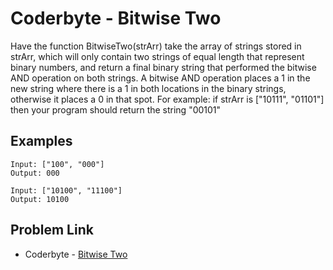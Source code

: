 # Coderbyte - Bitwise Two

Have the function BitwiseTwo(strArr) take the array of strings stored in strArr, which will only contain two strings of equal length that represent binary numbers, and return a final binary string that performed the bitwise AND operation on both strings. A bitwise AND operation places a 1 in the new string where there is a 1 in both locations in the binary strings, otherwise it places a 0 in that spot. For example: if strArr is ["10111", "01101"] then your program should return the string "00101"

## Examples

```
Input: ["100", "000"]
Output: 000
```

```
Input: ["10100", "11100"]
Output: 10100
```

## Problem Link

- Coderbyte - [Bitwise Two](https://coderbyte.com/editor/Bitwise%20Two:JavaScript)
